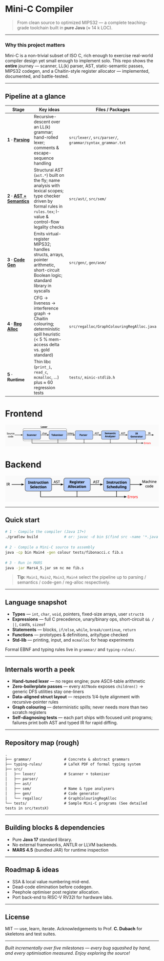 # Mini-C Compiler

> From clean source to optimized MIPS32 — a complete teaching-grade toolchain built in **pure Java** (≈ 14 k LOC).

---

### Why this project matters
Mini-C is a non-trivial subset of ISO C, rich enough to exercise real-world compiler design yet small enough to implement solo. 
This repo shows the **entire** journey — scanner, LL(k) parser, AST, static-semantic passes, MIPS32 codegen, and a Chaitin-style register allocator — implemented, documented, and battle-tested.

---

## Pipeline at a glance

| Stage                                         | Key ideas                                                                                                                                                                | Files / Packages |
|-----------------------------------------------|--------------------------------------------------------------------------------------------------------------------------------------------------------------------------|------------------|
| **1 · [Parsing](description/part1/)**         | Recursive-descent over an LL(k) grammar; hand-rolled lexer; comments & escape-sequence handling                                                                          | `src/lexer/`, `src/parser/`, `grammar/syntax_grammar.txt` |
| **2 · [AST + Semantics](description/part2/)** | Structural AST (`ast.*`) built on the fly; name analysis with lexical scopes; type checker driven by formal rules in `rules.tex`; l-value & control-flow legality checks | `src/ast/`, `src/sem/` |
| **3 · [Code Gen](description/part3)**         | Emits virtual-register MIPS32; handles structs, arrays, pointer arithmetic, short-circuit Boolean logic; standard library in syscalls                                    | `src/gen/`, `gen/asm/` |
| **4 · [Reg Alloc](description/part4)**        | CFG → liveness → interference graph → Chaitin colouring; deterministic spill heuristic (< 5 % mem-access delta vs. gold standard)                                        | `src/regalloc/GraphColouringRegAlloc.java` |
| **5 · Runtime**                               | Thin libc (`print_i`, `read_c`, `mcmalloc`, …) plus ≈ 60 regression tests                                                                                                | `tests/`, `minic-stdlib.h` |

# Frontend
![Frontend](/figures/frontend.png "Frontend Diagram")

# Backend
![Backend](/figures/backend.png "Backend Diagram")

---

## Quick start

```bash
# 1 · Compile the compiler (Java 17+)
./gradlew build            # or: javac -d bin $(find src -name '*.java')

# 2 · Compile a Mini-C source to assembly
java -cp bin Main4 -gen colour tests/fibonacci.c fib.s

# 3 · Run in MARS
java -jar Mars4_5.jar sm nc me fib.s
```

> **Tip:** `Main1`, `Main2`, `Main3`, `Main4` select the pipeline up to parsing / semantics / code-gen / reg-alloc respectively.

---

## Language snapshot

* **Types** — `int`, `char`, `void`, pointers, fixed-size arrays, user `struct`s
* **Expressions** — full C precedence, unary/binary ops, short-circuit `&& / ||`, casts, `sizeof`
* **Statements** — blocks, `if/else`, `while`, `break/continue`, `return`
* **Functions** — prototypes & definitions, arity/type checked
* **Std-lib** — printing, input, and `mcmalloc` for heap experiments

Formal EBNF and typing rules live in `grammar/` and `typing-rules/`.

---

## Internals worth a peek

* **Hand-tuned lexer** — no regex engine; pure ASCII-table arithmetic
* **Zero-boilerplate passes** — every `ASTNode` exposes `children()` → generic DFS utilities stay one-liners
* **Data-aligned struct layout** — respects 1/4-byte alignment with recursive-pointer rules
* **Graph colouring** — deterministic spills; never needs more than two scratch registers
* **Self-diagnosing tests** — each part ships with focused unit programs; failures print both AST and typed IR for rapid diffing.

---

## Repository map (rough)

```text
.
├── grammar/               # Concrete & abstract grammars
├── typing-rules/          # LaTeX PDF of formal typing system
├── src/
│   ├── lexer/             # Scanner + tokeniser
│   ├── parser/
│   ├── ast/
│   ├── sem/               # Name & type analysers
│   ├── gen/               # Code generator
│   └── regalloc/          # GraphColouringRegAlloc
└── tests/                 # Sample Mini-C programs (See detailed tests in src/testsX)
```

---

## Building blocks & dependencies
* Pure **Java 17** standard library.
* No external frameworks, ANTLR or LLVM backends.
* **MARS 4.5** (bundled JAR) for runtime inspection

---

## Roadmap & ideas

* SSA & local value numbering mid-end.
* Dead-code elimination before codegen.
* Peephole optimiser post register allocation.
* Port back-end to RISC-V RV32I for hardware labs.

---

## License

MIT — use, learn, iterate. Acknowledgements to Prof. **C. Dubach** for skeletons and test suites.

---

*Built incrementally over five milestones — every bug squashed by hand, and every optimisation measured. Enjoy exploring the source!*
